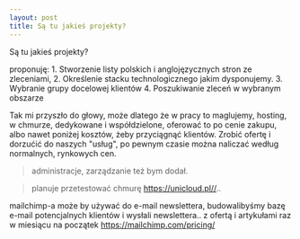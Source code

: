 ```yaml
---
layout: post
title: Są tu jakieś projekty?
---
```


Są tu jakieś projekty? 

<amp-img width="600" height="500" layout="responsive" src="http://lorempixel.com/600/500/"></amp-img>

proponuję: 1. Stworzenie listy polskich i anglojęzycznych stron ze zleceniami, 2. Określenie stacku technologicznego jakim dysponujemy. 3. Wybranie grupy docelowej klientów 4. Poszukiwanie zleceń w wybranym obszarze

Tak mi przyszło do głowy, może dlatego że w pracy to maglujemy, hosting, w chmurze, dedykowane i współdzielone, oferować to po cenie zakupu, albo nawet poniżej kosztów, żeby przyciągnąć klientów. Zrobić ofertę i dorzućić do naszych "usług", po pewnym czasie można naliczać według normalnych, rynkowych cen.

> administracje, zarządzanie też bym dodał.

> planuje przetestować chmurę https://unicloud.pl//..

<amp-img width="600" height="300" layout="responsive" src="http://lorempixel.com/600/300/"></amp-img>

mailchimp-a może by używać do e-mail newslettera, budowalibyśmy bazę e-mail potencjalnych klientów i wysłali newslettera.. z ofertą i artykułami raz w miesiącu na początek 
https://mailchimp.com/pricing/
